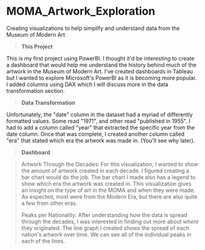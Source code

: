 # MOMA_Artwork_Exploration
Creating visualizations to help simplify and understand data from the Museum of Modern Art

> **This Project**


This is my first project using PowerBI. I thought it'd be interesting to create a dashboard that would help me understand the history behind much of the artwork in the Museum of Modern Art. I've created dashboards in Tableau but I wanted to explore Microsoft's PowerBI as it is becoming more popular. I added columns using DAX which I will discuss more in the data transformation section.

> **Data Transformation**


Unfortunately, the "date" column in the dataset had a myriad of differently formatted values. Some read "1971", and other read "published in 1955". I had to add a column called "year" that extracted the specific year from the date column. Once that was complete, I created another column called "era" that stated which era the artwork was made in. (You'll see why later).

> **Dashboard**



> Artwork Through the Decades:
> For this visualization, I wanted to show the amount of artwork created in each decade. I figured creating a bar chart would do the job. The bar chart I made also has a legend to show which era the artwork was created in. This visualization gives an insight on the type of art in the MOMA and when they were made. As expected, most were from the Modern Era, but there are also quite a few from other eras.
>
> Peaks per Nationality:
> After understanding how the data is spread through the decades, I was interested in finding out more about _where_ they originated. The line graph I created shows the spread of each nation's artwork over time. We can see all of the individual peaks in each of the lines. 
